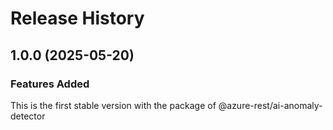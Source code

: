# Release History
    
## 1.0.0 (2025-05-20)

### Features Added

This is the first stable version with the package of @azure-rest/ai-anomaly-detector

